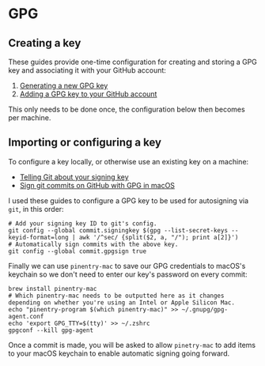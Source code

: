 # GPG

## Creating a key

These guides provide one-time configuration for creating and storing a GPG key and associating it with your GitHub account:

1. [Generating a new GPG key][1]
2. [Adding a GPG key to your GitHub account][2]

This only needs to be done once, the configuration below then becomes per machine.

## Importing or configuring a key

To configure a key locally, or otherwise use an existing key on a machine:

* [Telling Git about your signing key][3]
* [Sign git commits on GitHub with GPG in macOS][4]

I used these guides to configure a GPG key to be used for autosigning via `git`, in this order:

```shell
# Add your signing key ID to git's config.
git config --global commit.signingkey $(gpg --list-secret-keys --keyid-format=long | awk '/^sec/ {split($2, a, "/"); print a[2]}')
# Automatically sign commits with the above key.
git config --global commit.gpgsign true
```

Finally we can use `pinentry-mac` to save our GPG credentials to macOS's keychain so we don't need to enter our key's password on every commit:

```shell
brew install pinentry-mac
# Which pinentry-mac needs to be outputted here as it changes depending on whether you're using an Intel or Apple Silicon Mac.
echo "pinentry-program $(which pinentry-mac)" >> ~/.gnupg/gpg-agent.conf
echo 'export GPG_TTY=$(tty)' >> ~/.zshrc
gpgconf --kill gpg-agent
```

Once a commit is made, you will be asked to allow `pinetry-mac` to add items to your macOS keychain to enable automatic signing going forward.

[1]: https://docs.github.com/en/authentication/managing-commit-signature-verification/generating-a-new-gpg-key
[2]: https://docs.github.com/en/authentication/managing-commit-signature-verification/adding-a-gpg-key-to-your-github-account
[3]: https://docs.github.com/en/authentication/managing-commit-signature-verification/telling-git-about-your-signing-key
[4]: https://samuelsson.dev/sign-git-commits-on-github-with-gpg-in-macos/